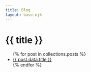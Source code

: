 ```yaml
---
title: Blog
layout: base.njk
---
```


<h1>{{ title }}</h1>

<ul>
  {% for post in collections.posts %}
    <li><a href="{{ post.url }}">{{ post.data.title }}</a></li>
  {% endfor %}
</ul>
